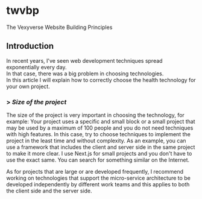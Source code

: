 # twvbp

The Vexyverse Website Building Principles

## Introduction

In recent years, I've seen web development techniques spread exponentially every day.  
In that case, there was a big problem in choosing technologies.  
In this article I will explain how to correctly choose the health technology for your own project.

### > *Size of the project*

The size of the project is very important in choosing the technology, for example:
Your project uses a specific and small block or a small project that may be used by a maximum of 100 people and you do not need techniques with high features. In this case, try to choose techniques to implement the project in the least time and without complexity. As an example, you can use a framework that includes the client and server side in the same project to make it more clear. I use Next.js for small projects and you don't have to use the exact same. You can search for something similar on the Internet.

As for projects that are large or are developed frequently, I recommend working on technologies that support the micro-service architecture to be developed independently by different work teams and this applies to both the client side and the server side.
